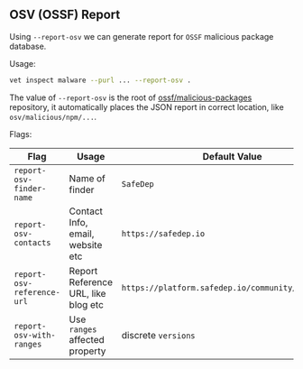 ## OSV (OSSF) Report

Using `--report-osv` we can generate report for `OSSF` malicious package database. 

Usage:

```bash
vet inspect malware --purl ... --report-osv .
```

The value of `--report-osv` is the root of [ossf/malicious-packages](https://github.com/ossf/malicious-packages/) repository, 
it automatically places the JSON report in correct location, like `osv/malicious/npm/...`.

Flags:

| Flag                       | Usage                               | Default Value                                      |
|----------------------------|-------------------------------------|----------------------------------------------------|
| `report-osv-finder-name`   | Name of finder                      | `SafeDep`                                          |
| `report-osv-contacts`      | Contact Info, email, website etc    | `https://safedep.io`                               |
| `report-osv-reference-url` | Report Reference URL, like blog etc | `https://platform.safedep.io/community/malysis/ID` |
| `report-osv-with-ranges`   | Use `ranges` affected property      | discrete `versions`                                |
